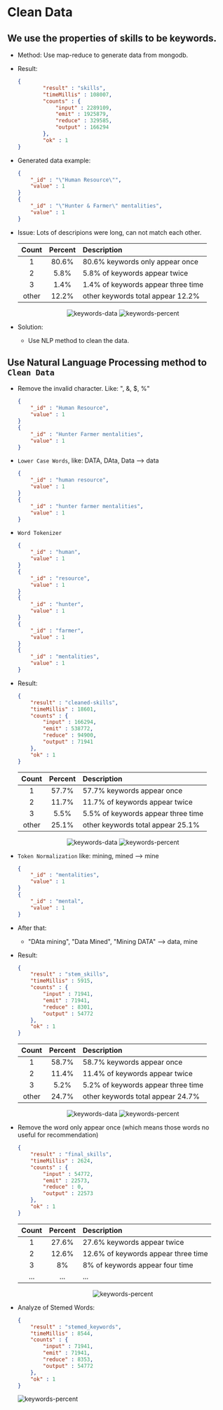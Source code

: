 # Clean Data

## We use the properties of skills to be keywords.
- Method: Use map-reduce to generate data from mongodb.
- Result: 
    
    ```json
    {
            "result" : "skills",
            "timeMillis" : 108007,
            "counts" : {
                "input" : 2289109,
                "emit" : 1925879,
                "reduce" : 329585,
                "output" : 166294
            },
            "ok" : 1
    }
    ```
- Generated data example:

    ```json
    {
        "_id" : "\"Human Resource\"",
        "value" : 1
    }
    {
        "_id" : "\"Hunter & Farmer\" mentalities",
        "value" : 1
    }
    ```
        
- Issue: Lots of descripions were long, can not match each other.
    
    | Count | Percent | Description |
    | :---: | :---: |:---|
    | 1     | 80.6% | 80.6% keywords only appear once |
    | 2     | 5.8%  | 5.8% of keywords appear twice |
    | 3     | 1.4%  | 1.4% of keywords appear three time |
    |other  | 12.2% | other keywords total appear 12.2% |
    
    <div style="text-align: center">
    	<img alt="keywords-data" src="img/original-keywords-data.png"/>
    	<img alt="keywords-percent" src="img/original-keywords-percent.png"/>
    </div>
    
- Solution:
    + Use NLP method to clean the data.

## Use Natural Language Processing method to `Clean Data`
- Remove the invalid character. Like: "\, &, $, %"
    
    ```json
    {
        "_id" : "Human Resource",
        "value" : 1
    }
    {
        "_id" : "Hunter Farmer mentalities",
        "value" : 1
    }
    ```
    
- `Lower Case Words`, like: DATA, DAta, Data --&gt; data
    
    ```json
    {
        "_id" : "human resource",
        "value" : 1
    }
    {
        "_id" : "hunter farmer mentalities",
        "value" : 1
    }
    ```
        
- `Word Tokenizer`
        
    ```json
    {
        "_id" : "human",
        "value" : 1
    }
    {
        "_id" : "resource",
        "value" : 1
    }
    {
        "_id" : "hunter",
        "value" : 1
    }
    {
        "_id" : "farmer",
        "value" : 1
    }
    {
        "_id" : "mentalities",
        "value" : 1
    }
    ```

- Result:

    ```json
    {
	    "result" : "cleaned-skills",
	    "timeMillis" : 18601,
	    "counts" : {
		    "input" : 166294,
		    "emit" : 538772,
		    "reduce" : 94900,
		    "output" : 71941
	    },
	    "ok" : 1
    }
    ```
    
    | Count | Percent | Description |
    | :---: | :---: |:---|
    | 1     | 57.7% | 57.7% keywords appear once |
    | 2     | 11.7%  | 11.7% of keywords appear twice |
    | 3     | 5.5%  | 5.5% of keywords appear three time |
    |other  | 25.1% | other keywords total appear 25.1% |
    
    <div style="text-align: center">
    	<img alt="keywords-data" src="img/cleaned-keywords-data.png"/>
    	<img alt="keywords-percent" src="img/cleaned-keywords-percent.png"/>
    </div>
    
    
- `Token Normalization` like: mining, mined --&gt; mine
    
    ```json
    {
        "_id" : "mentalities",
        "value" : 1
    }
    {
        "_id" : "mental",
        "value" : 1
    }
    ``` 
    
- After that:
    + "DAta mining", "Data Mined", "Mining DATA" --&gt; data, mine
- Result:
	
	```json
	{
		"result" : "stem_skills",
		"timeMillis" : 5915,
		"counts" : {
			"input" : 71941,
			"emit" : 71941,
			"reduce" : 8301,
			"output" : 54772
		},
		"ok" : 1
	}
	```

	| Count | Percent | Description |
    | :---: | :---: |:---|
    | 1     | 58.7% | 58.7% keywords appear once |
    | 2     | 11.4%  | 11.4% of keywords appear twice |
    | 3     | 5.2%  | 5.2% of keywords appear three time |
    |other  | 24.7% | other keywords total appear 24.7% |
    
    <div style="text-align: center">
    	<img alt="keywords-data" src="img/stem-keywords-data.png"/>
    	<img alt="keywords-percent" src="img/stem-keywords-percent.png"/>
    </div>
    
- Remove the word only appear once (which means those words no useful for recommendation)

	```json
	{
		"result" : "final_skills",
		"timeMillis" : 2624,
		"counts" : {
			"input" : 54772,
			"emit" : 22573,
			"reduce" : 0,
			"output" : 22573
		},
		"ok" : 1
	}
	```
	
	| Count | Percent | Description |
    | :---: | :---: |:---|
    | 1     | 27.6% | 27.6% keywords appear twice |
    | 2     | 12.6%  | 12.6% of keywords appear three time|
    | 3     | 8%  | 8% of keywords appear four time |
    |...  | ... | ... |
    
    <div style="text-align: center">
    	<img alt="keywords-percent" src="img/final-keywords-percent.png"/>
    </div>

- Analyze of Stemed Words:

	```json
	{
		"result" : "stemed_keywords",
		"timeMillis" : 8544,
		"counts" : {
			"input" : 71941,
			"emit" : 71941,
			"reduce" : 8353,
			"output" : 54772
		},
		"ok" : 1
	}
	```

	<img alt="keywords-percent" src="img/best-stems.png"/>
